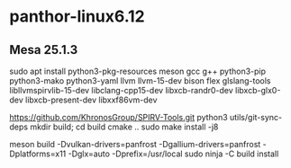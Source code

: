 # panthor-linux6.12

## Mesa 25.1.3
sudo apt install python3-pkg-resources meson gcc g++ python3-pip python3-mako python3-yaml llvm llvm-15-dev bison flex glslang-tools libllvmspirvlib-15-dev libclang-cpp15-dev libxcb-randr0-dev libxcb-glx0-dev libxcb-present-dev libxxf86vm-dev

https://github.com/KhronosGroup/SPIRV-Tools.git
python3 utils/git-sync-deps
mkdir build; cd build
cmake ..
sudo make install -j8

meson build -Dvulkan-drivers=panfrost -Dgallium-drivers=panfrost -Dplatforms=x11 -Dglx=auto -Dprefix=/usr/local
sudo ninja -C build install
